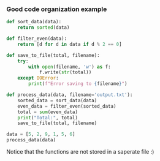 ### Good code organization example

```python
def sort_data(data):
    return sorted(data)

def filter_even(data):
    return [d for d in data if d % 2 == 0]

def save_to_file(total, filename):
    try:
        with open(filename, 'w') as f:
            f.write(str(total))
    except IOError:
        print(f"Error saving to {filename}")

def process_data(data, filename='output.txt'):
    sorted_data = sort_data(data)
    even_data = filter_even(sorted_data)
    total = sum(even_data)
    print("Total:", total)
    save_to_file(total, filename)

data = [5, 2, 9, 1, 5, 6]
process_data(data)
```

Notice that the functions are not stored in a saperate file :)